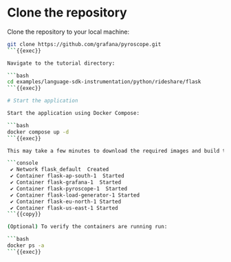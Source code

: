 # Clone the repository

Clone the repository to your local machine:

```bash
git clone https://github.com/grafana/pyroscope.git 
```{{exec}}

Navigate to the tutorial directory:

```bash
cd examples/language-sdk-instrumentation/python/rideshare/flask
```{{exec}}

# Start the application

Start the application using Docker Compose:

```bash
docker compose up -d
```{{exec}}

This may take a few minutes to download the required images and build the demo application. Once ready, you will see the following output:

```console
 ✔ Network flask_default  Created
 ✔ Container flask-ap-south-1  Started
 ✔ Container flask-grafana-1  Started
 ✔ Container flask-pyroscope-1  Started     
 ✔ Container flask-load-generator-1 Started 
 ✔ Container flask-eu-north-1 Started       
 ✔ Container flask-us-east-1 Started  
```{{copy}}

(Optional) To verify the containers are running run:

```bash
docker ps -a
```{{exec}}
